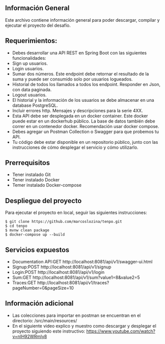 ## Información General
Este archivo contiene información general para poder descargar, compilar y ejecutar el proyecto del desafío.

## Requerimientos:
* Debes desarrollar una API REST en Spring Boot con las siguientes funcionalidades:
* Sign up usuarios.
* Login usuarios.
* Sumar dos números. Este endpoint debe retornar el resultado de la suma y puede ser consumido solo por usuarios logueados.
* Historial de todos los llamados a todos los endpoint. Responder en Json, con data paginada.
* Logout usuarios.
* El historial y la información de los usuarios se debe almacenar en una database PostgreSQL.
* Incluir errores http. Mensajes y descripciones para la serie 4XX.
* Esta API debe ser desplegada en un docker container. Este docker puede estar en un dockerhub público. La base de datos también debe correr en un contenedor docker.    Recomendación usar docker compose.
* Debes agregar un Postman Collection o Swagger para que probemos tu API.
* Tu código debe estar disponible en un repositorio público, junto con las instrucciones de cómo desplegar el servicio y cómo utilizarlo.



## Prerrequisitos
* Tener instalado Git
* Tener instalado Docker 
* Temer instalado Docker-compose

## Despliegue del proyecto
Para ejecutar el proyecto en local, seguir las siguientes instrucciones:

```
$ git clone https://github.com/marcoslozina/tenpo.git
$ cd tenpo
$ mvnw clean package
$ docker-compose up --build
```
## Servicios expuestos
* Documentation API:GET http://localhost:8081/api/v1/swagger-ui.html
* Signup:POST http://localhost:8081/api/v1/signup
* Login:POST http://localhost:8081/api/v1/login
* Sum:GET http://localhost:8081/api/v1/sum?value1=8&value2=5
* Traces:GET http://localhost:8081/api/v1/traces?pageNumber=0&pageSize=10

## Información adicional
* Las colecciones para importar en postman se encuentran en el directorio: /src/main/resources/
* En el siguiente video explico y muestro como descargar y desplegar el proyecto siguiendo este instructivo: https://www.youtube.com/watch?v=nIH92WRmIy8

	

